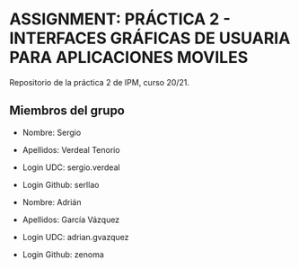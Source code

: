 # ASSIGNMENT: PRÁCTICA 2 - INTERFACES GRÁFICAS DE USUARIA PARA APLICACIONES MOVILES

Repositorio de la práctica 2 de IPM, curso 20/21.

## Miembros del grupo

  * Nombre: Sergio
  * Apellidos: Verdeal Tenorio
  * Login UDC: sergio.verdeal
  * Login Github: serllao

  * Nombre: Adrián
  * Apellidos: García Vázquez
  * Login UDC: adrian.gvazquez
  * Login Github: zenoma

